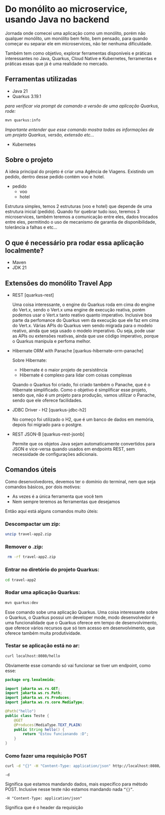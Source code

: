 # Do monólito ao microservice, usando Java no backend

Jornada onde comecei uma aplicação como um monólito, porém não qualquer monólito, um monólito bem feito, bem pensado, para quando começar eu separar ele em microservices, não ter nenhuma dificuldade.

Também tem como objetivo, explorar ferramentas disponíveis e práticas interessantes no Java, Quarkus, Cloud Native e Kubernetes, ferramentas e práticas essas que já é uma realidade no mercado.

## Ferramentas utilizadas

- Java 21
- Quarkus 3.19.1

*para verificar via prompt de comando a versão de uma aplicação Quarkus, rode:*

```bash
mvn quarkus:info
```

*Importante entender que esse comando mostra todas as informações de um projeto Quarkus, versão, extensão etc…*

- Kubernetes

## Sobre o projeto

A ideia principal do projeto é criar uma Agência de Viagens. Existindo um pedido, dentro desse pedido contém voo e hotel.

- pedido
    - voo
    - hotel

Estrutura simples, temos 2 estruturas (voo e hotel) que depende de uma estrutura inicial (pedido). Quando for quebrar tudo isso, teremos 3 microservices, também teremos a comunicação entre eles, dados trocados entre eles, permitindo o uso de mecanismo de garantia de disponibilidade, tolerância a falhas e etc…

## O que é necessário pra rodar essa aplicação localmente?

- Maven
- JDK 21

## Extensões do monólito Travel App

- REST [quarkus-rest]
    
    Uma coisa interessante, o engine do Quarkus roda em cima do engine do Vert.x, sendo o Vert.x uma engine de execução reativa, porém podemos usar o Vert.x tanto reativo quanto imperativo. Inclusive boa parte da perfomance do Quarkus vem da execução que ele faz em cima do Vert.x. Várias APIs do Quarkus vem sendo migrada para o modelo reativo, ainda que seja usado o modelo imperativo. Ou seja, pode usar as APIs ou extensões reativas, ainda que use código imperativo, porque o Quarkus manipula e perfoma melhor.
    
- Hibernate ORM with Panache [quarkus-hibernate-orm-panache]
    
    Sobre Hibernate:
    
    - Hibernate é o maior projeto de persistência
    - Hibernate é complexo para lidar com coisas complexas
    
    Quando o Quarkus foi criado, foi criado também o Panache, que é o Hibernate simplificado. Como o objetivo é simplificar esse projeto, sendo que, não é um projeto para produção, vamos utilizar o Panache, sendo que ele oferece facilidades.
    
- JDBC Driver - H2 [quarkus-jdbc-h2]
    
    No começo foi utilizado o H2, que é um banco de dados em memória, depois foi migrado para o postgre.
    
- REST JSON-B [quarkus-rest-jsonb]
    
    Permite que os objetos Java sejam automaticamente convertidos para JSON e vice-versa quando usados em endpoints REST, sem necessidade de configurações adicionais.

## Comandos úteis

Como desenvolvedores, devemos ter o domínio do terminal, nem que seja comandos básicos, por dois motivos:

- As vezes é a única ferramenta que você tem
- Nem sempre teremos as ferramentas que desejamos

Então aqui está alguns comandos muito úteis:

### Descompactar um zip:

```bash
unzip travel-app2.zip
```

### Remover o .zip:

```bash
 rm -rf travel-app2.zip
```

### Entrar no diretório do projeto Quarkus:

```bash
cd travel-app2
```

### Rodar uma aplicação Quarkus:

```bash
mvn quarkus:dev
```

Esse comando sobe uma aplicação Quarkus. Uma coisa interessante sobre o Quarkus, o Quarkus possui um developer mode, modo desenvolvedor é uma funcionalidade que o Quarkus oferece em tempo de desenvolvimento, que oferece vários recursos que só tem acesso em desenvolvimento, que oferece também muita produtividade.

### Testar se aplicação está no ar:

```bash
curl localhost:8080/hello
```

Obviamente esse comando só vai funcionar se tiver um endpoint, como esse: 

```java
package org.leoalmeida;

import jakarta.ws.rs.GET;
import jakarta.ws.rs.Path;
import jakarta.ws.rs.Produces;
import jakarta.ws.rs.core.MediaType;

@Path("hello")
public class Teste {
    @GET
    @Produces(MediaType.TEXT_PLAIN)
    public String hello() {
        return "Estou funcionando :D";
    }
}
```

### Como fazer uma requisição POST

```bash
curl -d "{}" -H "Content-Type: application/json" http://localhost:8080/travelorder
```

`-d` 

Significa que estamos mandando dados, mais específico para método POST. Inclusive nesse teste não estamos mandando nada `“{}”`.

`-H "Content-Type: application/json"`

Significa que é o header da requisição